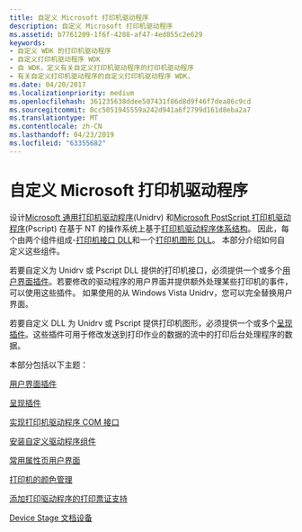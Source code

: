 ```yaml
---
title: 自定义 Microsoft 打印机驱动程序
description: 自定义 Microsoft 打印机驱动程序
ms.assetid: b7761209-1f6f-4288-af47-4ed855c2e629
keywords:
- 自定义 WDK 的打印机驱动程序
- 自定义打印机驱动程序 WDK
- 自 WDK，定义有关自定义打印机驱动程序的打印机驱动程序
- 有关自定义打印机驱动程序的自定义打印机驱动程序 WDK，
ms.date: 04/20/2017
ms.localizationpriority: medium
ms.openlocfilehash: 361235638ddee507431f86d8d9f46f7dea86c9cd
ms.sourcegitcommit: 0cc5051945559a242d941a6f2799d161d8eba2a7
ms.translationtype: MT
ms.contentlocale: zh-CN
ms.lasthandoff: 04/23/2019
ms.locfileid: "63355682"
---
```

# <a name="customizing-microsoft-printer-drivers"></a>自定义 Microsoft 打印机驱动程序


设计[Microsoft 通用打印机驱动程序](microsoft-universal-printer-driver.md)(Unidrv) 和[Microsoft PostScript 打印机驱动程序](microsoft-postscript-printer-driver.md)(Pscript) 在基于 NT 的操作系统上基于[打印机驱动程序体系结构](printer-driver-architecture.md)。 因此，每个由两个组件组成-[打印机接口 DLL](printer-interface-dll.md)和一个[打印机图形 DLL](printer-graphics-dll.md)。 本部分介绍如何自定义这些组件。

若要自定义为 Unidrv 或 Pscript DLL 提供的打印机接口，必须提供一个或多个[用户界面插件](user-interface-plug-ins.md)。若要修改的驱动程序的用户界面并提供额外处理某些打印机的事件，可以使用这些插件。 如果使用的从 Windows Vista Unidrv，您可以完全替换用户界面。

若要自定义 DLL 为 Unidrv 或 Pscript 提供打印机图形，必须提供一个或多个[呈现插件](rendering-plug-ins.md)。这些插件可用于修改发送到打印作业的数据的流中的打印后台处理程序的数据。

本部分包括以下主题：

[用户界面插件](user-interface-plug-ins.md)

[呈现插件](rendering-plug-ins.md)

[实现打印机驱动程序 COM 接口](implementing-printer-driver-com-interfaces.md)

[安装自定义驱动程序组件](installing-customized-driver-components.md)

[常用属性页用户界面](common-property-sheet-user-interface.md)

[打印机的颜色管理](color-management-for-printers.md)

[添加打印驱动程序的打印票证支持](adding-print-ticket-support-to-print-drivers.md)

[Device Stage 文档设备](device-stage-for-document-devices.md)

 

 




